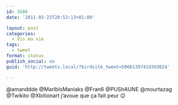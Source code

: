 ```yaml
---
id: 3586
date: '2011-03-23T20:53:13+01:00'

layout: post
categories:
  - Vis ma vie
tags:
  - tweet
format: status
publish_social: no
guid: 'http://tweets.local/?birdsite_tweet=50661397419393024'

---
```


@amanddde @MarlbIsManiaks @Fran6 @PUShAUNE @mourtazag @Twikito @Xbitionart j’avoue que ça fait peur 😉